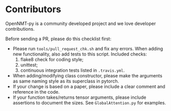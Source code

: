 # Contributors

OpenNMT-py is a community developed project and we love developer contributions.

Before sending a PR, please do this checklist first:

- Please run `tools/pull_request_chk.sh` and fix any errors. When adding new functionality, also add tests to this script. Included checks:
    1. flake8 check for coding style;
    2. unittest;
    3. continuous integration tests listed in `.travis.yml`.
- When adding/modifying class constructor, please make the arguments as same naming style as its superclass in pytorch.
- If your change is based on a paper, please include a clear comment and reference in the code. 
- If your function takes/returns tensor arguments, please include assertions to document the sizes. See `GlobalAttention.py` for examples. 
